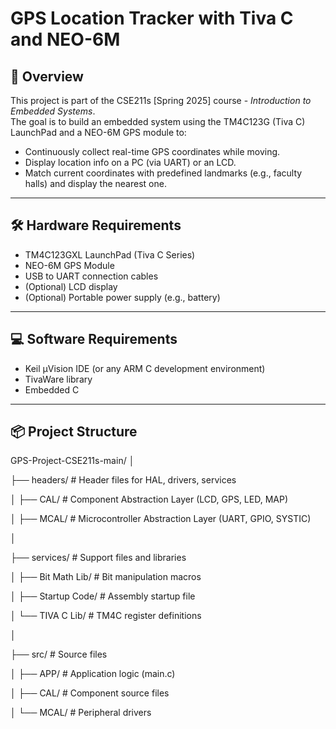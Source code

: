 # GPS Location Tracker with Tiva C and NEO-6M

## 📍 Overview

This project is part of the CSE211s [Spring 2025] course - *Introduction to Embedded Systems*.  
The goal is to build an embedded system using the TM4C123G (Tiva C) LaunchPad and a NEO-6M GPS module to:
- Continuously collect real-time GPS coordinates while moving.
- Display location info on a PC (via UART) or an LCD.
- Match current coordinates with predefined landmarks (e.g., faculty halls) and display the nearest one.

---

## 🛠 Hardware Requirements

- TM4C123GXL LaunchPad (Tiva C Series)
- NEO-6M GPS Module
- USB to UART connection cables
- (Optional) LCD display
- (Optional) Portable power supply (e.g., battery)

---

## 💻 Software Requirements

- Keil µVision IDE (or any ARM C development environment)
- TivaWare library
- Embedded C

---
## 📦 Project Structure
GPS-Project-CSE211s-main/
│

├── headers/ # Header files for HAL, drivers, services

│ ├── CAL/ # Component Abstraction Layer (LCD, GPS, LED, MAP)

│ ├── MCAL/ # Microcontroller Abstraction Layer (UART, GPIO, SYSTIC)

│

├── services/ # Support files and libraries

│ ├── Bit Math Lib/ # Bit manipulation macros

│ ├── Startup Code/ # Assembly startup file

│ └── TIVA C Lib/ # TM4C register definitions

│

├── src/ # Source files

│ ├── APP/ # Application logic (main.c)

│ ├── CAL/ # Component source files

│ └── MCAL/ # Peripheral drivers




